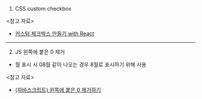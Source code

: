 1. CSS custom checkbox

<참고 자료>

- [커스텀 체크박스 만들기 with React](https://velog.io/@sgyoon/%EC%BB%A4%EC%8A%A4%ED%85%80-%EC%B2%B4%ED%81%AC%EB%B0%95%EC%8A%A4-%EB%A7%8C%EB%93%A4%EA%B8%B0-with-React)

---

2. JS 왼쪽에 붙은 0 제거

- 월 표시 시 08월 같이 나오는 경우 8월로 표시하기 위해 사용

<참고 자료>

- [(자바스크립트) 왼쪽에 붙은 0 제거하기](https://nine01223.tistory.com/323)
